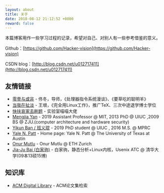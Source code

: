 ```yaml
---
layout: about
title: 关于
date: 2018-08-12 21:12:52 +0800
reward: false
---
```


本篇博客用作一些学习过程的记录，希望对自己、对别人有一些参考借鉴的意义。

Github：[https://github.com/Hacker-vision](https://github.com/Hacker-vision)

CSDN blog：[http://blog.csdn.net/u012717411](http://blog.csdn.net/u012717411)


## 友情链接 
* [零壹与或非](http://blog.sciencenet.cn/home.php?mod=space&uid=102148) - 佟冬，导师，《处理器指令系统漫谈》、《要草吃的聪明羊》
* [当我在扯淡](http://www.yinwang.org/) - 王垠，《完全用Linux工作》，推广TeX、三次中途退学博士学位
* [快扶哀家去刷题](https://www.cnblogs.com/miaowTracy/) - 实验室喵喵大佬
* [Mengjia Yan](http://myan8.web.engr.illinois.edu/) - 2019 Assistant Professor @ MIT, 2013 PhD @ UIUC ,2009 BS @ ZJU.(computer architecture and hardware security)
* [Yikun Ban / 班义琨](http://www.banyikun.com) - 2019 PhD student @ UIUC , 2016 M.S. @ MPRC
* [Yale N. Patt](http://users.ece.utexas.edu/~patt/) - Home page: Yale N. Patt @ The University of Texas at Austin
* [Onur Mutlu](https://people.inf.ethz.ch/omutlu/) - Onur Mutlu @ ETH Zurich
* [Jia-Ju Bai (白家驹)](https://baijiaju.github.io/) - 白家驹，静态分析+Linux内核，Usenix ATC @ 清华大学(09本13硕15博)

## 知识库
* [ACM Digital Library](https://dl.acm.org/) - ACM论文集检索



